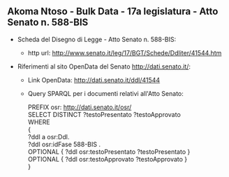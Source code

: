 ## Akoma Ntoso - Bulk Data - 17a legislatura - Atto Senato n. 588-BIS ##

* Scheda del Disegno di Legge - Atto Senato n. 588-BIS:
	* http url: http://www.senato.it/leg/17/BGT/Schede/Ddliter/41544.htm

* Riferimenti al sito OpenData del Senato http://dati.senato.it/:
	* Link OpenData: http://dati.senato.it/ddl/41544
	* Query SPARQL per i documenti relativi all'Atto Senato:

        PREFIX osr: <http://dati.senato.it/osr/>  
		SELECT DISTINCT ?testoPresentato ?testoApprovato  
		WHERE  
		{  
		    ?ddl a osr:Ddl.  
		    ?ddl osr:idFase 588-BIS .  
		    OPTIONAL { ?ddl osr:testoPresentato ?testoPresentato }  
		    OPTIONAL { ?ddl osr:testoApprovato ?testoApprovato }  
		}
		